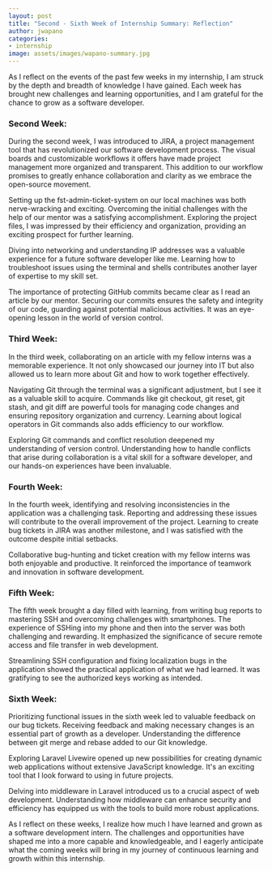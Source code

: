 ```yaml
---
layout: post
title: "Second - Sixth Week of Internship Summary: Reflection"
author: jwapano
categories:
- internship
image: assets/images/wapano-summary.jpg
---
```


As I reflect on the events of the past few weeks in my internship, I am struck by the depth and breadth of knowledge I have gained. Each week has brought new challenges and learning opportunities, and I am grateful for the chance to grow as a software developer. 

### Second Week: 
During the second week, I was introduced to JIRA, a project management tool that has revolutionized our software development process. The visual boards and customizable workflows it offers have made project management more organized and transparent. This addition to our workflow promises to greatly enhance collaboration and clarity as we embrace the open-source movement.

Setting up the fst-admin-ticket-system on our local machines was both nerve-wracking and exciting. Overcoming the initial challenges with the help of our mentor was a satisfying accomplishment. Exploring the project files, I was impressed by their efficiency and organization, providing an exciting prospect for further learning.

Diving into networking and understanding IP addresses was a valuable experience for a future software developer like me. Learning how to troubleshoot issues using the terminal and shells contributes another layer of expertise to my skill set.

The importance of protecting GitHub commits became clear as I read an article by our mentor. Securing our commits ensures the safety and integrity of our code, guarding against potential malicious activities. It was an eye-opening lesson in the world of version control.

### Third Week: 
In the third week, collaborating on an article with my fellow interns was a memorable experience. It not only showcased our journey into IT but also allowed us to learn more about Git and how to work together effectively.

Navigating Git through the terminal was a significant adjustment, but I see it as a valuable skill to acquire. Commands like git checkout, git reset, git stash, and git diff are powerful tools for managing code changes and ensuring repository organization and currency. Learning about logical operators in Git commands also adds efficiency to our workflow.

Exploring Git commands and conflict resolution deepened my understanding of version control. Understanding how to handle conflicts that arise during collaboration is a vital skill for a software developer, and our hands-on experiences have been invaluable.

### Fourth Week: 
In the fourth week, identifying and resolving inconsistencies in the application was a challenging task. Reporting and addressing these issues will contribute to the overall improvement of the project. Learning to create bug tickets in JIRA was another milestone, and I was satisfied with the outcome despite initial setbacks.

Collaborative bug-hunting and ticket creation with my fellow interns was both enjoyable and productive. It reinforced the importance of teamwork and innovation in software development.

### Fifth Week: 
The fifth week brought a day filled with learning, from writing bug reports to mastering SSH and overcoming challenges with smartphones. The experience of SSHing into my phone and then into the server was both challenging and rewarding. It emphasized the significance of secure remote access and file transfer in web development.

Streamlining SSH configuration and fixing localization bugs in the application showed the practical application of what we had learned. It was gratifying to see the authorized keys working as intended.

### Sixth Week: 
Prioritizing functional issues in the sixth week led to valuable feedback on our bug tickets. Receiving feedback and making necessary changes is an essential part of growth as a developer. Understanding the difference between git merge and rebase added to our Git knowledge.

Exploring Laravel Livewire opened up new possibilities for creating dynamic web applications without extensive JavaScript knowledge. It's an exciting tool that I look forward to using in future projects.

Delving into middleware in Laravel introduced us to a crucial aspect of web development. Understanding how middleware can enhance security and efficiency has equipped us with the tools to build more robust applications.

As I reflect on these weeks, I realize how much I have learned and grown as a software development intern. The challenges and opportunities have shaped me into a more capable and knowledgeable, and I eagerly anticipate what the coming weeks will bring in my journey of continuous learning and growth within this internship.